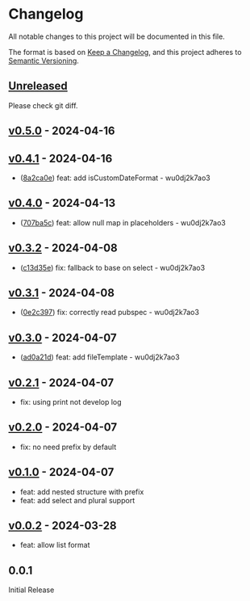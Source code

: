 # Changelog

All notable changes to this project will be documented in this file.

The format is based on [Keep a Changelog](https://keepachangelog.com/en/1.1.0/),
and this project adheres to [Semantic Versioning](https://semver.org/spec/v2.0.0.html).

## [Unreleased]

Please check git diff.

## [v0.5.0] - 2024-04-16



## [v0.4.1] - 2024-04-16

-   ([8a2ca0e](https://github.com/evan361425/flutter-arb-glue/commit/8a2ca0e5752987cbd33338d86864c834feb84021)) feat: add isCustomDateFormat - wu0dj2k7ao3

## [v0.4.0] - 2024-04-13

-   ([707ba5c](https://github.com/evan361425/flutter-arb-glue/commit/707ba5ce248f28f9d61e8daa303c141527b94137)) feat: allow null map in placeholders - wu0dj2k7ao3

## [v0.3.2] - 2024-04-08

-   ([c13d35e](https://github.com/evan361425/flutter-arb-glue/commit/c13d35e9f847de19fc37d638802c1a86c7f0f2a9)) fix: fallback to base on select - wu0dj2k7ao3

## [v0.3.1] - 2024-04-08

-   ([0e2c397](https://github.com/evan361425/flutter-arb-glue/commit/0e2c3977bb159373b5c35f87f1f2b96e881b2939)) fix: correctly read pubspec - wu0dj2k7ao3

## [v0.3.0] - 2024-04-07

-   ([ad0a21d](https://github.com/evan361425/flutter-arb-glue/commit/ad0a21ddd622c9020194d21ac3ef747bd10373f9)) feat: add fileTemplate - wu0dj2k7ao3

## [v0.2.1] - 2024-04-07

-   fix: using print not develop log

## [v0.2.0] - 2024-04-07

-   fix: no need prefix by default

## [v0.1.0] - 2024-04-07

-   feat: add nested structure with prefix
-   feat: add select and plural support

## [v0.0.2] - 2024-03-28

-   feat: allow list format

## 0.0.1

Initial Release

[unreleased]: https://github.com/evan361425/flutter-arb-glue/compare/v0.5.0...HEAD
[v0.5.0]: https://github.com/evan361425/flutter-arb-glue/compare/v0.4.1...v0.5.0
[v0.4.1]: https://github.com/evan361425/flutter-arb-glue/compare/v0.4.0...v0.4.1
[v0.4.0]: https://github.com/evan361425/flutter-arb-glue/compare/v0.3.2...v0.4.0
[v0.3.2]: https://github.com/evan361425/flutter-arb-glue/compare/v0.3.1...v0.3.2
[v0.3.1]: https://github.com/evan361425/flutter-arb-glue/compare/v0.3.0...v0.3.1
[v0.3.0]: https://github.com/evan361425/flutter-arb-glue/compare/v0.2.1...v0.3.0
[v0.2.1]: https://github.com/evan361425/flutter-arb-glue/compare/v0.2.0...v0.2.1
[v0.2.0]: https://github.com/evan361425/flutter-arb-glue/compare/v0.1.0...v0.2.0
[v0.1.0]: https://github.com/evan361425/flutter-arb-glue/compare/v0.0.2...v0.1.0
[v0.0.2]: https://github.com/evan361425/flutter-arb-glue/commits/v0.0.2
